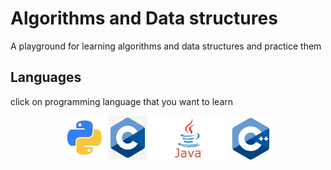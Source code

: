 # Algorithms and Data structures
A playground for learning algorithms and data structures and practice them



## Languages 
click on programming language that you want to learn
<p  align="center">
    <a href="https://github.com/MmahdiM79/Algorithms-and-Data-structures/search?utf8=%E2%9C%93&q=language%3APython&type="><img height="70" src="pngs/python.png" alt="python"/></a>
    <a href="https://github.com/MmahdiM79/Algorithms-and-Data-structures/search?utf8=%E2%9C%93&q=language%3AC&type="><img height="70" src="pngs/c.png" alt="c"/></a>
    <a href="https://github.com/MmahdiM79/Algorithms-and-Data-structures/search?utf8=%E2%9C%93&q=language%3AJava&type="><img height="70" src="pngs/java.png" alt="java"/></a>
    <a href="https://github.com/MmahdiM79/Algorithms-and-Data-structures/search?utf8=%E2%9C%93&q=language%3ACpp&type="><img height="70" src="pngs/cpp.png" alt="cpp"/></a>
</p>


